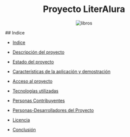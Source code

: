 <h1 align="center"> Proyecto LiterAlura </h1>

<p align="center">
  <img src="https://github.com/stevenAnto/libros/assets/79427465/a5fec4f8-29e8-4e53-b363-0209a478f783" alt="libros" />
</p>
## Indice

* [Indice](#índice)

* [Descripción del proyecto](#descripción-del-proyecto)

* [Estado del proyecto](#Estado-del-proyecto)

* [Características de la aplicación y demostración](#Características-de-la-aplicación-y-demostración)

* [Acceso al proyecto](#acceso-proyecto)

* [Tecnologías utilizadas](#tecnologías-utilizadas)

* [Personas Contribuyentes](#personas-contribuyentes)

* [Personas-Desarrolladores del Proyecto](#personas-desarrolladores)

* [Licencia](#licencia)

* [Conclusión](#conclusión)
